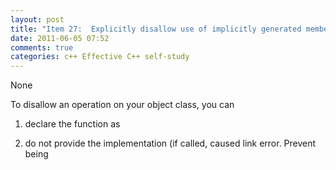 ```yaml
---
layout: post
title: "Item 27:  Explicitly disallow use of implicitly generated member functions you don't want"
date: 2011-06-05 07:52
comments: true
categories: c++ Effective C++ self-study
---
```


None


To disallow an operation on your object class, you can


1) declare the function as 


2) do not provide the implementation (if called, caused link error. Prevent being 

